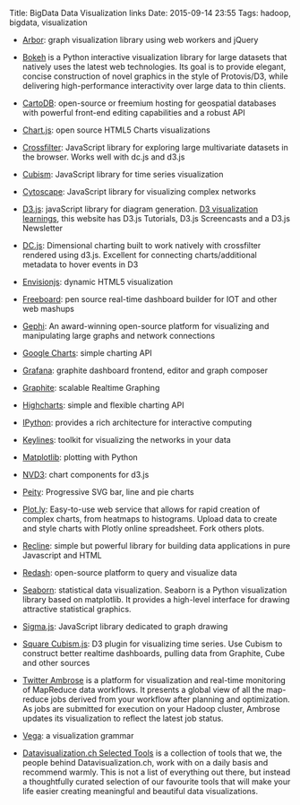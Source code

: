 Title: BigData Data Visualization links
Date: 2015-09-14 23:55
Tags: hadoop, bigdata, visualization

- [Arbor](https://github.com/samizdatco/arbor): graph visualization library using web workers and jQuery

- [Bokeh](http://bokeh.pydata.org/index.html) is a Python interactive visualization library for large datasets that natively uses the latest web technologies. Its goal is to provide elegant, concise construction of novel graphics in the style of Protovis/D3, while delivering high-performance interactivity over large data to thin clients.

- [CartoDB](https://github.com/CartoDB/cartodb): open-source or freemium hosting for geospatial databases with powerful front-end editing capabilities and a robust API

- [Chart.js](http://www.chartjs.org/): open source HTML5 Charts visualizations

- [Crossfilter](http://square.github.io/crossfilter/): JavaScript library for exploring large multivariate datasets in the browser. Works well with dc.js and d3.js

- [Cubism](https://github.com/square/cubism): JavaScript library for time series visualization

- [Cytoscape](http://cytoscape.github.io/): JavaScript library for visualizing complex networks

- [D3.js](http://d3js.org/): javaScript library for diagram generation. [D3 visualization learnings](https://www.dashingd3js.com/), this website has D3.js Tutorials, D3.js Screencasts and a D3.js Newsletter

- [DC.js](http://dc-js.github.io/dc.js/): Dimensional charting built to work natively with crossfilter rendered using d3.js. Excellent for connecting charts/additional metadata to hover events in D3

- [Envisionjs](https://github.com/HumbleSoftware/envisionjs): dynamic HTML5 visualization

- [Freeboard](https://github.com/Freeboard/freeboard): pen source real-time dashboard builder for IOT and other web mashups

- [Gephi](https://github.com/gephi/gephi): An award-winning open-source platform for visualizing and manipulating large graphs and network connections

- [Google Charts](https://developers.google.com/chart/): simple charting API

- [Grafana](http://grafana.org/): graphite dashboard frontend, editor and graph composer

- [Graphite](http://graphite.wikidot.com/): scalable Realtime Graphing

- [Highcharts](http://www.highcharts.com/): simple and flexible charting API

- [IPython](http://ipython.org/): provides a rich architecture for interactive computing

- [Keylines](http://keylines.com/): toolkit for visualizing the networks in your data

- [Matplotlib](https://github.com/matplotlib/matplotlib): plotting with Python

- [NVD3](http://nvd3.org/): chart components for d3.js

- [Peity](https://github.com/benpickles/peity): Progressive SVG bar, line and pie charts

- [Plot.ly](http://plot.ly): Easy-to-use web service that allows for rapid creation of complex charts, from heatmaps to histograms. Upload data to create and style charts with Plotly online spreadsheet. Fork others plots.

- [Recline](https://github.com/okfn/recline): simple but powerful library for building data applications in pure Javascript and HTML

- [Redash](https://github.com/everythingme/redash): open-source platform to query and visualize data

- [Seaborn](http://web.stanford.edu/~mwaskom/software/seaborn/index.html): statistical data visualization. Seaborn is a Python visualization library based on matplotlib. It provides a high-level interface for drawing attractive statistical graphics.

- [Sigma.js](https://github.com/jacomyal/sigma.js): JavaScript library dedicated to graph drawing

- [Square Cubism.js](http://square.github.io/cubism/): D3 plugin for visualizing time series. Use Cubism to construct better realtime dashboards, pulling data from Graphite, Cube and other sources

- [Twitter Ambrose](https://github.com/twitter/ambrose) is a platform for visualization and real-time monitoring of MapReduce data workflows. It presents a global view of all the map-reduce jobs derived from your workflow after planning and optimization. As jobs are submitted for execution on your Hadoop cluster, Ambrose updates its visualization to reflect the latest job status.

- [Vega](https://github.com/trifacta/vega): a visualization grammar

- [Datavisualization.ch Selected Tools](http://selection.datavisualization.ch/) is a collection of tools that we, the people behind Datavisualization.ch, work with on a daily basis and recommend warmly. This is not a list of everything out there, but instead a thoughtfully curated selection of our favourite tools that will make your life easier creating meaningful and beautiful data visualizations.


